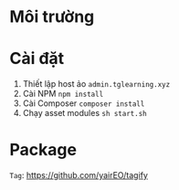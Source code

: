 # Môi trường


# Cài đặt
1. Thiết lập host ảo `admin.tglearning.xyz`
2. Cài NPM `npm install`
3. Cài Composer `composer install`
4. Chạy asset modules `sh start.sh`


# Package 
`Tag`: https://github.com/yairEO/tagify



